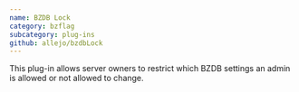 ```yaml
---
name: BZDB Lock
category: bzflag
subcategory: plug-ins
github: allejo/bzdbLock
---
```


This plug-in allows server owners to restrict which BZDB settings an admin is allowed or not allowed to change.
